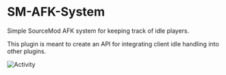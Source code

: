 # SM-AFK-System
Simple SourceMod AFK system for keeping track of idle players.

This plugin is meant to create an API for integrating client idle handling into other plugins.
  
![Activity](https://i.imgur.com/VKaa4mD.png)
